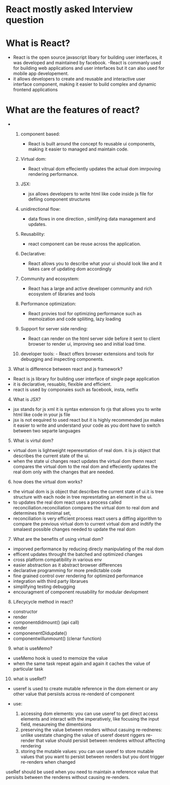 # React mostly asked Interview question

# What is React?
- React is the open source javascript libary for building user interfaces,  it was developed and maintained by facebook.
-React is commanly used for building web applications and user interfaces but it can also used for mobile app developement.
- it allows developers to create and reusable and interactive user interface component, making it easier to build complex and dynamic frontend applications

# What are the features of react?
-  1. component based: 
      - React is built around the concept fo reusable ui components, making it easier to managed and maintain code.

    2. Virtual dom: 
       - React vitrual dom effeciently updates the actual dom imrpoving rendering performance.

    3. JSX: 
       - jsx allows developers to write html like code inside js file for defiing component structures
    4. unidirectional flow:
       - data flows in one direction , simlifying data management and updates.

    5. Reusability: 
       - react component can be reuse across the application.

    6. Declarative: 
       - React allows you to describe what your ui should look like and it takes care of updating dom accordingly

    7. Community and ecosystem: 
       - React has a large and active developer community and rich ecosystem of libraries and tools

    8. Performance optimization:
       - React provies tool for optimizing performance such as memoization and code spliiting, lazy loading

    9. Support for server side rending:
       - React can render on the html server side before it sent to client browser to render ui, improving seo and initial load time.

    10. developer tools:
       - React offers browser extensions and tools for debugging and inspecting components.

3. What is difference between react and js framework?
- React is js library for building user interface of single page application
- it is declarative, resuablo, flexible and efficient.
- react is used by componaies such as facebook, insta, netfix

4. What is JSX?
- jsx stands for js xml it is syntax extension fo rjs that allows you to write html like code in your js file
- jsx is not eequired to used react but it is highly recommended jsx makes it easier to write and understand your code as you dont have to switch between two separte languages

5. What is virtul dom?
- virtual dom is lightweight reperesntation of real dom. it is js object that describes the current state of the ui.
- when the state ui changes react updates the virtual dom thenn react compares the virtual dom to the real dom and effeciently updates the real dom only with the changes that are needed.

6. how does the virtual dom works?
- the virtual dom is js object that describes the  current state of ui.it is tree structure with each node in tree represntating an element in the ui.
- to updates the real dom react uses a process called reconciliation.reconciliation compares the virtual dom to real dom and determines the minimal set,
- reconciliation is very efficient process react users a diffing algorithm to compare the previous virtual dom to current virtual dom and indtify the smalaest possible changes needed to update the real dom

7. What are the benefits of using virtual dom?
-  imporved performance by reducing direcly manipulating of the real dom
- efficent updates throught the batched and optimized changes
- cross platform compatibility in various env
- easier abstraction as it abstract browser differences
- declarative programming for more predictable code
- fine grained control over rendering for optimized performance
- integration with third party librarues
- simplifying testing debugging
- encouragment of component reusability for modular devlopment

8. Lifecycycle method in react?
- constructor
- render
- componentdidmount() (api call)
- render
- componenentDidupdate()
- componentwillunmount() (clenar function)

9. what is useMemo?
- useMemo hook is used to memoize the value
- when the same task repeat again and again it caches the value of particular task

10. what is useRef?
- useref is used to create mutable reference in the dom element or any other value that persiists across re-renderd of component

 - use:
   1. accessing dom elements:
    you can use useref to get direct access elements and interact with the imperatively, like focusing the input field, mesaureing the dimentsions
   2. preserving the value between renders without casuing re-redneres:
    unlike usestate changing the value of useref doesnt riggers re-render that value should persisit between renderes without afftecting rendering
   3. storing the mutable values: you can use useref to store mutable values that you want to persist between renders but you dont trigger re-renders when changed

useRef should be used when you need to maintain a reference value that persisits between the renderes without causing re-renders. 

